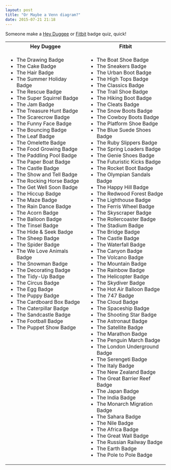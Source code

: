 ```yaml
---
layout: post
title: "Or Maybe a Venn diagram?"
date: 2015-07-21 21:18
---
```


Someone make a [Hey Duggee](http://www.bbc.co.uk/cbeebies/shows/hey-duggee) or [Fitbit](https://www.fitbit.com/) badge quiz, quick!
<table>
<tr><th>Hey Duggee</th><th>Fitbit</th>
</tr>
<tr valign="top">

<td width="50%">

- The Drawing Badge
- The Cake Badge
- The Hair Badge
- The Summer Holiday Badge
- The Rescue Badge
- The Super Squirrel Badge
- The Jam Badge
- The Treasure Hunt Badge
- The Scarecrow Badge
- The Funny Face Badge
- The Bouncing Badge
- The Leaf Badge
- The Omelette Badge
- The Food Growing Badge
- The Paddling Pool Badge
- The Paper Boat Badge
- The Castle Badge
- The Show and Tell Badge
- The Rocking Horse Badge
- The Get Well Soon Badge
- The Hiccup Badge
- The Maze Badge
- The Rain Dance Badge
- The Acorn Badge
- The Balloon Badge
- The Tinsel Badge
- The Hide & Seek Badge
- The Sheep Badge
- The Spider Badge
- The We Love Animals Badge
- The Snowman Badge
- The Decorating Badge
- The Tidy-Up Badge
- The Circus Badge
- The Egg Badge
- The Puppy Badge
- The Cardboard Box Badge
- The Caterpillar Badge
- The Sandcastle Badge
- The Football Badge
- The Puppet Show Badge

</td>
<td width="50%">

- The Boat Shoe Badge
- The Sneakers Badge
- The Urban Boot Badge
- The High Tops Badge
- The Classics Badge
- The Trail Shoe Badge
- The Hiking Boot Badge
- The Cleats Badge
- The Snow Boots Badge
- The Cowboy Boots Badge
- The Platform Shoe Badge
- The Blue Suede Shoes Badge
- The Ruby Slippers Badge
- The Spring Loaders Badge
- The Genie Shoes Badge
- The Futuristic Kicks Badge
- The Rocket Boot Badge
- The Olympian Sandals Badge
- The Happy Hill Badge
- The Redwood Forest Badge
- The Lighthouse Badge
- The Ferris Wheel Badge
- The Skyscraper Badge
- The Rollercoaster Badge
- The Stadium Badge
- The Bridge Badge
- The Castle Badge
- The Waterfall Badge
- The Canyon Badge
- The Volcano Badge
- The Mountain Badge
- The Rainbow Badge
- The Helicopter Badge
- The Skydiver Badge
- The Hot Air Balloon Badge
- The 747 Badge
- The Cloud Badge
- The Spaceship Badge
- The Shooting Star Badge
- The Astronaut Badge
- The Satellite Badge
- The Marathon Badge
- The Penguin March Badge
- The London Underground Badge
- The Serengeti Badge
- The Italy Badge
- The New Zealand Badge
- The Great Barrier Reef Badge
- The Japan Badge
- The India Badge
- The Monarch Migration Badge
- The Sahara Badge
- The Nile Badge
- The Africa Badge
- The Great Wall Badge
- The Russian Railway Badge
- The Earth Badge
- The Pole to Pole Badge
</td></tr></table>